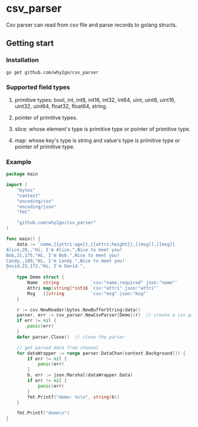# csv_parser
Csv parser can read from csv file and parse records to golang structs.



## Getting start

### Installation

```
go get github.com/why2go/csv_parser
```

### Supported field types

1. primitive types: bool, int, int8, int16, int32, int64, uint, uint8, uint16, uint32, uint64, float32, float64, string.

2. pointer of primitive types.

3. slice: whose element's type is primitive type or pointer of primitive type.

4. map: whose key's type is string and value's type is primitive type or pointer of primitive type.

### Example

```go
package main

import (
    "bytes"
    "context"
    "encoding/csv"
    "encoding/json"
    "fmt"

    "github.com/why2go/csv_parser"
)

func main() {
    data := `name,{{attri:age}},{{attri:height}},[[msg]],[[msg]]
Alice,20,,"Hi, I'm Alice.",Nice to meet you!
Bob,21,175,"Hi, I'm Bob.",Nice to meet you!
Candy,,189,"Hi, I'm Candy.",Nice to meet you!
David,23,172,"Hi, I'm David.",
`
    type Demo struct {
        Name  string            `csv:"name,required" json:"name"`
        Attri map[string]*int16 `csv:"attri" json:"attri"`
        Msg   []string          `csv:"msg" json:"msg"`
    }

    r := csv.NewReader(bytes.NewBufferString(data))
    parser, err := csv_parser.NewCsvParser[Demo](r)  // create a csv parser
    if err != nil {
        panic(err)
    }
    defer parser.Close()  // close the parser

    // get parsed data from channel
    for dataWrapper := range parser.DataChan(context.Background()) {
        if err != nil {
            panic(err)
        }
        b, err := json.Marshal(dataWrapper.Data)
        if err != nil {
            panic(err)
        }
        fmt.Printf("demo: %s\n", string(b))
    }

    fmt.Printf("done\n")
}
```
